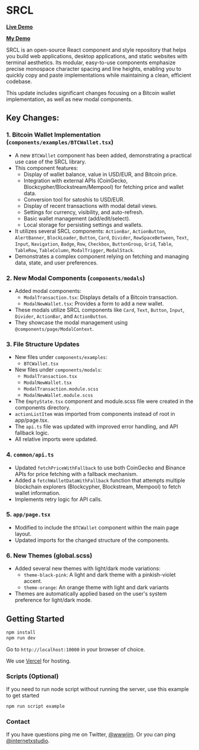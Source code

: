 # SRCL

**[Live Demo](https://sacred.computer)**

**[My Demo](https://vojio-software.vercel.app/)**

SRCL is an open-source React component and style repository that helps you build web applications, desktop applications, and static websites with terminal aesthetics. Its modular, easy-to-use components emphasize precise monospace character spacing and line heights, enabling you to quickly copy and paste implementations while maintaining a clean, efficient codebase.

This update includes significant changes focusing on a Bitcoin wallet implementation, as well as new modal components.

## Key Changes:

### 1. Bitcoin Wallet Implementation (`components/examples/BTCWallet.tsx`)

-   A new `BTCWallet` component has been added, demonstrating a practical use case of the SRCL library.
-   This component features:
    -   Display of wallet balance, value in USD/EUR, and Bitcoin price.
    -   Integration with external APIs (CoinGecko, Blockcypher/Blockstream/Mempool) for fetching price and wallet data.
    -   Conversion tool for satoshis to USD/EUR.
    -   Display of recent transactions with modal detail views.
    -   Settings for currency, visibility, and auto-refresh.
    -   Basic wallet management (add/edit/select).
    -   Local storage for persisting settings and wallets.
-   It utilizes several SRCL components: `ActionBar`, `ActionButton`, `AlertBanner`, `BlockLoader`, `Button`, `Card`, `Divider`, `RowSpaceBetween`, `Text`, `Input`, `Navigation`, `Badge`, `Row`, `Checkbox`, `ButtonGroup`, `Grid`, `Table`, `TableRow`, `TableColumn`, `ModalTrigger`, `ModalStack`.
-   Demonstrates a complex component relying on fetching and managing data, state, and user preferences.

### 2. New Modal Components (`components/modals`)

-   Added modal components:
    -   `ModalTransaction.tsx`: Displays details of a Bitcoin transaction.
    -   `ModalNewWallet.tsx`: Provides a form to add a new wallet.
-   These modals utilize SRCL components like `Card`, `Text`, `Button`, `Input`, `Divider`, `ActionBar`, and `ActionButton`.
-   They showcase the modal management using `@components/page/ModalContext`.

### 3. File Structure Updates

-   New files under `components/examples`:
    -   `BTCWallet.tsx`
-   New files under `components/modals`:
    -   `ModalTransaction.tsx`
    -   `ModalNewWallet.tsx`
    -   `ModalTransaction.module.scss`
    -   `ModalNewWallet.module.scss`
-  The `EmptyState.tsx` component and module.scss file were created in the components directory.
-  `actionListItem` was imported from components instead of root in app/page.tsx.
-  The `api.ts` file was updated with improved error handling, and API fallback logic.
-  All relative imports were updated.


### 4. `common/api.ts`

-   Updated `fetchPriceWithFallback` to use both CoinGecko and Binance APIs for price fetching with a fallback mechanism.
-   Added a `fetchWalletDataWithFallback` function that attempts multiple blockchain explorers (Blockcypher, Blockstream, Mempool) to fetch wallet information.
-   Implements retry logic for API calls.

### 5. `app/page.tsx`

-   Modified to include the `BTCWallet` component within the main page layout.
-   Updated imports for the changed structure of the components.

### 6. New Themes (global.scss)

-   Added several new themes with light/dark mode variations:
    -   `theme-black-pink`: A light and dark theme with a pinkish-violet accent.
    -   `theme-orange`: An orange theme with light and dark variants
-   Themes are automatically applied based on the user's system preference for light/dark mode.

## Getting Started

```sh
npm install
npm run dev
```

Go to `http://localhost:10000` in your browser of choice.

We use [Vercel](https://vercel.com/home) for hosting.

### Scripts (Optional)

If you need to run node script without running the server, use this example to get started

```sh
npm run script example
```

### Contact

If you have questions ping me on Twitter, [@wwwjim](https://www.twitter.com/wwwjim). Or you can ping [@internetxstudio](https://x.com/internetxstudio).

